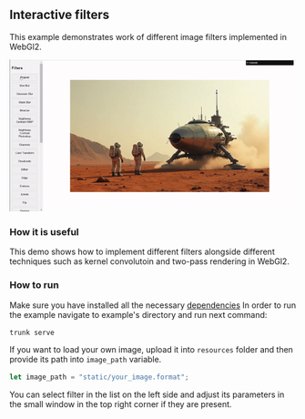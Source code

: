 ## Interactive filters

This example demonstrates work of different image filters implemented in WebGl2.

![](showcase.gif)

### How it is useful

This demo shows how to implement different filters alongside different techniques such as
kernel convolutoin and two-pass rendering in WebGl2.

### How to run

Make sure you have installed all the necessary [dependencies](../../../module/min/minwebgl/readme.md)
In order to run the example navigate to example's directory and run next command:

``` bash
trunk serve
```

If you want to load your own image, upload it into `resources` folder
and then provide its path into `image_path` variable.

``` rust
let image_path = "static/your_image.format";
```

You can select filter in the list on the left side and adjust its parameters in the small
window in the top right corner if they are present.
